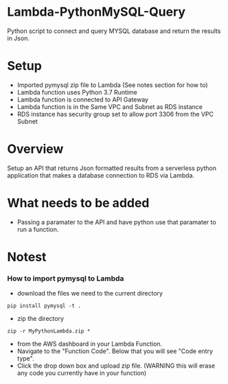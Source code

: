 # Lambda-PythonMySQL-Query
Python script to connect and query MYSQL database and return the results in Json. 

# Setup
* Imported pymysql zip file to Lambda (See notes section for how to)
* Lambda function uses Python 3.7 Runtime
* Lambda function is connected to API Gateway 
* Lambda function is in the Same VPC and Subnet as RDS instance
* RDS instance has security group set to allow port 3306 from the VPC Subnet

# Overview
Setup an API that returns Json formatted results from a serverless python application that makes a database connection to RDS via Lambda. 

# What needs to be added
* Passing a paramater to the API and have python use that paramater to run a function.


# Notest
### How to import pymysql to Lambda
* download the files we need to the current directory
```
pip install pymysql -t .
```
* zip the directory
```
zip -r MyPythonLambda.zip * 
```
* from the AWS dashboard in your Lambda Function.
* Navigate to the "Function Code". Below that you will see "Code entry type".
* Click the drop down box and upload zip file. (WARNING this will erase any code you currently have in your function)